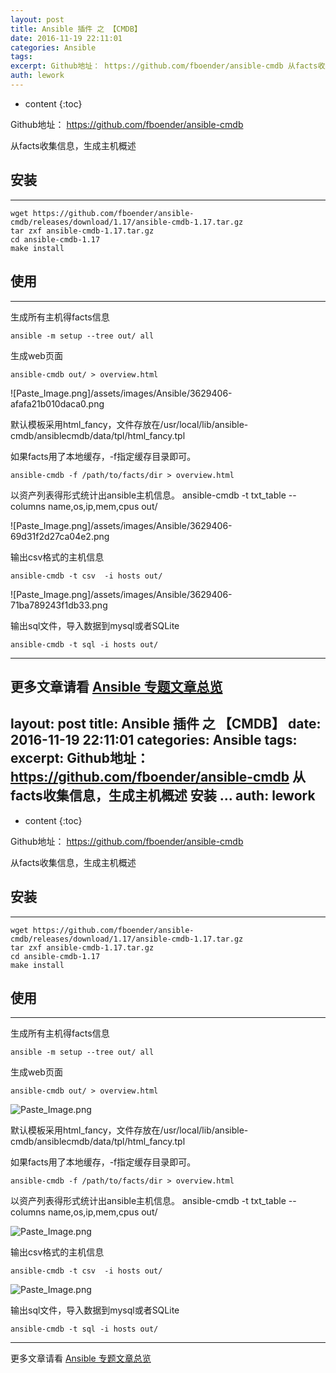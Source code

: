 ```yaml
---
layout: post
title: Ansible 插件 之 【CMDB】
date: 2016-11-19 22:11:01
categories: Ansible
tags:
excerpt: Github地址： https://github.com/fboender/ansible-cmdb 从facts收集信息，生成主机概述 安装 ...
auth: lework
---
```

* content
{:toc}

Github地址： https://github.com/fboender/ansible-cmdb

从facts收集信息，生成主机概述

## 安装
---
```
wget https://github.com/fboender/ansible-cmdb/releases/download/1.17/ansible-cmdb-1.17.tar.gz
tar zxf ansible-cmdb-1.17.tar.gz 
cd ansible-cmdb-1.17
make install
```

## 使用
---

生成所有主机得facts信息
```
ansible -m setup --tree out/ all
```

生成web页面
```
ansible-cmdb out/ > overview.html
```

![Paste_Image.png]/assets/images/Ansible/3629406-afafa21b010daca0.png

默认模板采用html_fancy，文件存放在/usr/local/lib/ansible-cmdb/ansiblecmdb/data/tpl/html_fancy.tpl

如果facts用了本地缓存，-f指定缓存目录即可。
```
ansible-cmdb -f /path/to/facts/dir > overview.html
```

以资产列表得形式统计出ansible主机信息。
ansible-cmdb -t txt_table --columns name,os,ip,mem,cpus out/

![Paste_Image.png]/assets/images/Ansible/3629406-69d31f2d27ca04e2.png


输出csv格式的主机信息
```
ansible-cmdb -t csv  -i hosts out/
```

![Paste_Image.png]/assets/images/Ansible/3629406-71ba789243f1db33.png

输出sql文件，导入数据到mysql或者SQLite
```
ansible-cmdb -t sql -i hosts out/
```

---
更多文章请看 [Ansible 专题文章总览](http://www.jianshu.com/p/c56a88b103f8)
---
layout: post
title: Ansible 插件 之 【CMDB】
date: 2016-11-19 22:11:01
categories: Ansible
tags:
excerpt: Github地址： https://github.com/fboender/ansible-cmdb 从facts收集信息，生成主机概述 安装 ...
auth: lework
---
* content
{:toc}

Github地址： https://github.com/fboender/ansible-cmdb

从facts收集信息，生成主机概述

## 安装
---
```
wget https://github.com/fboender/ansible-cmdb/releases/download/1.17/ansible-cmdb-1.17.tar.gz
tar zxf ansible-cmdb-1.17.tar.gz 
cd ansible-cmdb-1.17
make install
```

## 使用
---

生成所有主机得facts信息
```
ansible -m setup --tree out/ all
```

生成web页面
```
ansible-cmdb out/ > overview.html
```

![Paste_Image.png](http://upload-images.jianshu.io/upload_images/3629406-afafa21b010daca0.png?imageMogr2/auto-orient/strip%7CimageView2/2/w/1240)

默认模板采用html_fancy，文件存放在/usr/local/lib/ansible-cmdb/ansiblecmdb/data/tpl/html_fancy.tpl

如果facts用了本地缓存，-f指定缓存目录即可。
```
ansible-cmdb -f /path/to/facts/dir > overview.html
```

以资产列表得形式统计出ansible主机信息。
ansible-cmdb -t txt_table --columns name,os,ip,mem,cpus out/

![Paste_Image.png](http://upload-images.jianshu.io/upload_images/3629406-69d31f2d27ca04e2.png?imageMogr2/auto-orient/strip%7CimageView2/2/w/1240)


输出csv格式的主机信息
```
ansible-cmdb -t csv  -i hosts out/
```

![Paste_Image.png](http://upload-images.jianshu.io/upload_images/3629406-71ba789243f1db33.png?imageMogr2/auto-orient/strip%7CimageView2/2/w/1240)

输出sql文件，导入数据到mysql或者SQLite
```
ansible-cmdb -t sql -i hosts out/
```

---
更多文章请看 [Ansible 专题文章总览](http://www.jianshu.com/p/c56a88b103f8)
